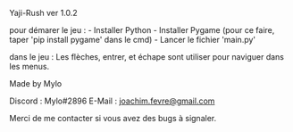 Yaji-Rush ver 1.0.2

pour démarer le jeu :
	- Installer Python
	- Installer Pygame (pour ce faire, taper 'pip install pygame' dans le cmd)
	- Lancer le fichier 'main.py'

dans le jeu : Les flèches, entrer, et échape sont utiliser pour naviguer dans les menus.


Made by Mylo

Discord : Mylo#2896
E-Mail : joachim.fevre@gmail.com

Merci de me contacter si vous avez des bugs à signaler.
